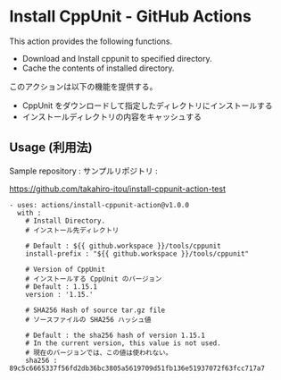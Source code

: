 # Install CppUnit - GitHub Actions

This action provides the following functions.

- Download and Install cppunit to specified directory.
- Cache the contents of installed directory.

このアクションは以下の機能を提供する。

- CppUnit をダウンロードして指定したディレクトリにインストールする
- インストールディレクトリの内容をキャッシュする

##  Usage (利用法)

Sample repository :
サンプルリポジトリ :

https://github.com/takahiro-itou/install-cppunit-action-test


```
- uses: actions/install-cppunit-action@v1.0.0
  with :
    # Install Directory.
    # インストール先ディレクトリ

    # Default : ${{ github.workspace }}/tools/cppunit
    install-prefix : "${{ github.workspace }}/tools/cppunit"

    # Version of CppUnit
    # インストールする CppUnit のバージョン
    # Default : 1.15.1
    version : '1.15.'

    # SHA256 Hash of source tar.gz file
    # ソースファイルの SHA256 ハッシュ値

    # Default : the sha256 hash of version 1.15.1
    # In the current version, this value is not used.
    # 現在のバージョンでは、この値は使われない。
    sha256 : 89c5c6665337f56fd2db36bc3805a5619709d51fb136e51937072f63fcc717a7
```
